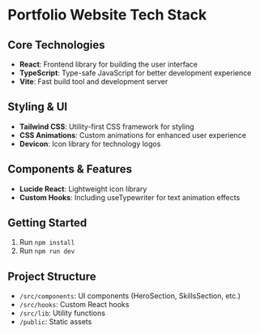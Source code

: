 
# Portfolio Website Tech Stack

## Core Technologies

- **React**: Frontend library for building the user interface
- **TypeScript**: Type-safe JavaScript for better development experience
- **Vite**: Fast build tool and development server

## Styling & UI

- **Tailwind CSS**: Utility-first CSS framework for styling
- **CSS Animations**: Custom animations for enhanced user experience
- **Devicon**: Icon library for technology logos

## Components & Features

- **Lucide React**: Lightweight icon library
- **Custom Hooks**: Including useTypewriter for text animation effects

## Getting Started

1. Run `npm install`
2. Run `npm run dev`

## Project Structure

- `/src/components`: UI components (HeroSection, SkillsSection, etc.)
- `/src/hooks`: Custom React hooks
- `/src/lib`: Utility functions
- `/public`: Static assets
